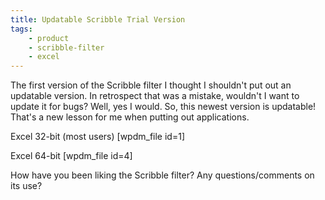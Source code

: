 ```yaml
---
title: Updatable Scribble Trial Version
tags:
    - product
    - scribble-filter
    - excel
---
```


The first version of the Scribble filter I thought I shouldn't put out an updatable version. In retrospect that was a mistake, wouldn't I want to update it for bugs? Well, yes I would. So, this newest version is updatable! That's a new lesson for me when putting out applications.

Excel 32-bit (most users)
[wpdm_file id=1]

Excel 64-bit
[wpdm_file id=4]

How have you been liking the Scribble filter? Any questions/comments on its use?
